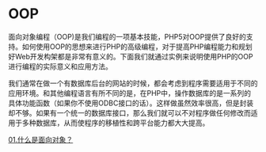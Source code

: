 # OOP

面向对象编程（OOP\)是我们编程的一项基本技能，PHP5对OOP提供了良好的支持。如何使用OOP的思想来进行PHP的高级编程，对于提高PHP编程能力和规划好Web开发构架都是非常有意义的。下面我们就通过实例来说明使用PHP的OOP进行编程的实际意义和应用方法。

我们通常在做一个有数据库后台的网站的时候，都会考虑到程序需要适用于不同的应用环境。和其他编程语言有所不同的是，在PHP中，操作数据库的是一系列的具体功能函数（如果你不使用ODBC接口的话）。这样做虽然效率很高，但是封装却不够。如果有一个统一的数据库接口，那么我们就可以不对程序做任何修改而适用于多种数据库，从而使程序的移植性和跨平台能力都大大提高。



[01.什么是面向对象？](https://github.com/yafangmaster/OOP/blob/master/01.%E4%BB%80%E4%B9%88%E6%98%AF%E9%9D%A2%E5%90%91%E5%AF%B9%E8%B1%A1%EF%BC%9F.md)

